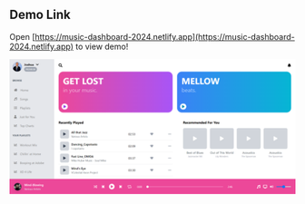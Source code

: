 ## Demo Link

Open [https://music-dashboard-2024.netlify.app](https://music-dashboard-2024.netlify.app) to view demo!

![Dashboard View](image.png)